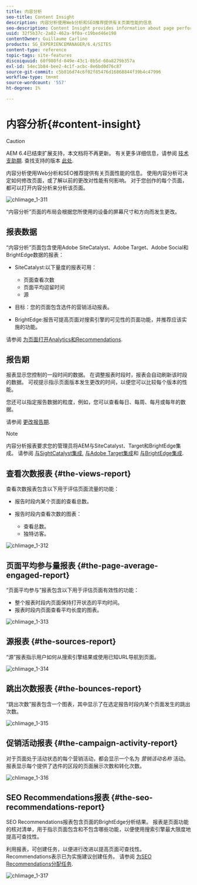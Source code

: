 ```yaml
---
title: 内容分析
seo-title: Content Insight
description: 内容分析使用Web分析和SEO推荐提供有关页面性能的信息
seo-description: Content Insight provides information about page performance using web analytics and SEO recommendation
uuid: 32f5b37c-2a82-462a-9f0a-c19bed46e198
contentOwner: Guillaume Carlino
products: SG_EXPERIENCEMANAGER/6.4/SITES
content-type: reference
topic-tags: site-features
discoiquuid: 60f980fd-049e-43c1-8b5d-60a8279b357a
exl-id: 54ec1b84-bee2-4c1f-acbc-8e6bd0d76c87
source-git-commit: c5b816d74c6f02f85476d16868844f39b4c47996
workflow-type: tm+mt
source-wordcount: '557'
ht-degree: 1%

---
```


# 内容分析{#content-insight}

>[!CAUTION]
>
>AEM 6.4已结束扩展支持，本文档将不再更新。 有关更多详细信息，请参阅 [技术支助期](https://helpx.adobe.com/cn/support/programs/eol-matrix.html). 查找支持的版本 [此处](https://experienceleague.adobe.com/docs/).

内容分析使用Web分析和SEO推荐提供有关页面性能的信息。 使用内容分析可决定如何修改页面，或了解以前的更改对性能有何影响。 对于您创作的每个页面，都可以打开内容分析来分析该页面。

![chlimage_1-311](assets/chlimage_1-311.png)

“内容分析”页面的布局会根据您所使用的设备的屏幕尺寸和方向而发生更改。

## 报表数据

“内容分析”页面包含使用Adobe SiteCatalyst、Adobe Target、Adobe Social和BrightEdge数据的报表：

* SiteCatalyst:以下量度的报表可用：

   * 页面查看次数
   * 页面平均逗留时间
   * 源

* 目标：您的页面包含选件的营销活动报表。
* BrightEdge:报告可提高页面对搜索引擎的可见性的页面功能，并推荐应该实施的功能。

请参阅 [为页面打开Analytics和Recommendations](/help/sites-authoring/ci-analyze.md#opening-analytics-and-recommendations-for-a-page).

## 报告期

报表显示您控制的一段时间的数据。 在调整报表时段时，报表会自动刷新该时段的数据。 可视提示指示页面版本发生更改的时间，以便您可以比较每个版本的性能。

您还可以指定报告数据的粒度，例如，您可以查看每日、每周、每月或每年的数据。

请参阅 [更改报告期](/help/sites-authoring/ci-analyze.md#changing-the-reporting-period).

>[!NOTE]
>
>内容分析报表要求您的管理员将AEM与SiteCatalyst、Target和BrightEdge集成。 请参阅 [与SightCatalyst集成](/help/sites-administering/adobeanalytics.md), [与Adobe Target集成](/help/sites-administering/target.md)和 [与BrightEdge集成](/help/sites-administering/brightedge.md).

## 查看次数报表 {#the-views-report}

查看次数报表包含以下用于评估页面流量的功能：

* 报告时段内某个页面的查看总数。
* 报告时段内查看次数的图表：

   * 查看总数。
   * 独特访客。

![chlimage_1-312](assets/chlimage_1-312.png)

## 页面平均参与量报表 {#the-page-average-engaged-report}

“页面平均参与”报表包含以下用于评估页面有效性的功能：

* 整个报表时段内页面保持打开状态的平均时间。
* 报表时段内页面查看平均长度的图表。

![chlimage_1-313](assets/chlimage_1-313.png)

## 源报表 {#the-sources-report}

“源”报表指示用户如何从搜索引擎结果或使用已知URL导航到页面。

![chlimage_1-314](assets/chlimage_1-314.png)

## 跳出次数报表 {#the-bounces-report}

“跳出次数”报表包含一个图表，其中显示了在选定报告时段内某个页面发生的跳出次数。

![chlimage_1-315](assets/chlimage_1-315.png)

## 促销活动报表 {#the-campaign-activity-report}

对于页面处于活动状态的每个营销活动，都会显示一个名为 *营销活动名称* 活动。 报表显示每个提供了选件的区段的页面展示次数和转化次数。

![chlimage_1-316](assets/chlimage_1-316.png)

## SEO Recommendations报表 {#the-seo-recommendations-report}

SEO Recommendations报表包含页面的BrightEdge分析结果。 报表是页面功能的核对清单，用于指示页面包含和不包含哪些功能，以便使用搜索引擎最大限度地提高可查找性。

利用报表，可创建任务，以便进行改进以提高页面可查找性。 Recommendations表示已为实施建议创建任务。 请参阅 [为SEO Recommendations分配任务](/help/sites-authoring/ci-analyze.md#assigning-tasks-for-seo-recommendations).

![chlimage_1-317](assets/chlimage_1-317.png)
